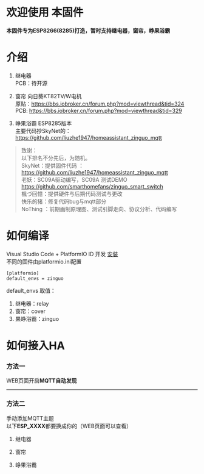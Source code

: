# 欢迎使用 本固件

**本固件专为ESP8266(8285)打造，暂时支持继电器，窗帘，峥果浴霸**

# 介绍
1. 继电器  
  PCB：待开源  
  
2. 窗帘 向日葵KT82TV/W电机  
   原贴：https://bbs.iobroker.cn/forum.php?mod=viewthread&tid=324  
   PCB: https://bbs.iobroker.cn/forum.php?mod=viewthread&tid=329  

3. 峥果浴霸 ESP8285版本  
   主要代码抄SkyNet的：https://github.com/liuzhe1947/homeassistant_zinguo_mqtt  
>    致谢：  
> 以下排名不分先后，为随机。  
> SkyNet：提供固件代码 ：https://github.com/liuzhe1947/homeassistant_zinguo_mqtt  
> 老妖：SC09A驱动编写，SC09A 测试DEMO https://github.com/smarthomefans/zinguo_smart_switch  
> 楓づ回憶：提供硬件与后期代码测试与更改  
> 快乐的猪：修复代码bug与mqtt部分  
> NoThing ：前期画制原理图、测试引脚走向、协议分析、代码编写  
   
# 如何编译  
Visual Studio Code + PlatformIO ID 开发  [安装](https://www.jianshu.com/p/c36f8be8c87f)   
不同的固件由platformio.ini配置  


    [platformio]
    default_envs = zinguo

default_envs 取值：   
1. 继电器：relay  
2. 窗帘：cover  
3. 果峥浴霸：zinguo  

# 如何接入HA  
### 方法一  
WEB页面开启**MQTT自动发现**  

------------

### 方法二  
手动添加MQTT主题  
以下**ESP_XXXX**都要换成你的（WEB页面可以查看）  
1. 继电器  

2. 窗帘  

3. 峥果浴霸  


